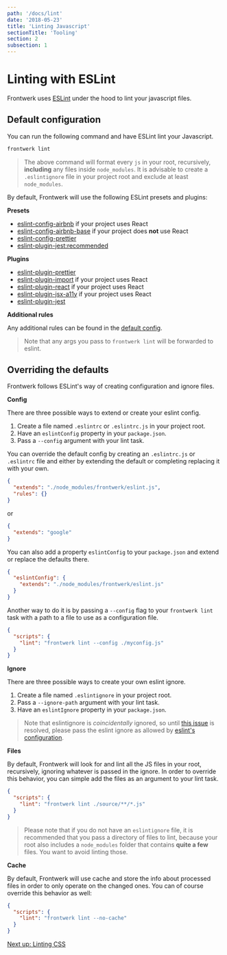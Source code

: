 ```yaml
---
path: '/docs/lint'
date: '2018-05-23'
title: 'Linting Javascript'
sectionTitle: 'Tooling'
section: 2
subsection: 1
---
```


# Linting with ESLint

Frontwerk uses [ESLint][eslint] under the hood to lint your javascript files.

## Default configuration

You can run the following command and have ESLint lint your Javascript.

```bash
frontwerk lint
```

> The above command will format every `js` in your root, recursively, **including** any files inside `node_modules`. It is advisable to create a `.eslintignore` file in your project root and exclude at least `node_modules`.

By default, Frontwerk will use the following ESLint presets and plugins:

**Presets**

* [eslint-config-airbnb][eslint-config-airbnb] if your project uses React
* [eslint-config-airbnb-base][eslint-config-airbnb-base] if your project does
  **not** use React
* [eslint-config-prettier][eslint-config-prettier]
* [eslint-plugin-jest:recommended][eslint-plugin-jest]

**Plugins**

* [eslint-plugin-prettier][eslint-plugin-prettier]
* [eslint-plugin-import][eslint-plugin-import] if your project uses React
* [eslint-plugin-react][eslint-plugin-react] if your project uses React
* [eslint-plugin-jsx-a11y][eslint-plugin-jsx-a11y] if your project uses React
* [eslint-plugin-jest][eslint-plugin-jest]

**Additional rules**

Any additional rules can be found in the
[default config](https://github.com/tricinel/frontwerk/blob/master/src/config/eslintrc.js).

> Note that any args you pass to `frontwerk lint` will be forwarded to eslint.

## Overriding the defaults

Frontwerk follows ESLint's way of creating configuration and ignore files.

**Config**

There are three possible ways to extend or create your eslint config.

1. Create a file named `.eslintrc` or `.eslintrc.js` in your project root.
2. Have an `eslintConfig` property in your `package.json`.
3. Pass a `--config` argument with your lint task.

You can override the default config by creating an `.eslintrc.js` or `.eslintrc` file and either by extending the default or completing replacing it with your own.

```json
{
  "extends": "./node_modules/frontwerk/eslint.js",
  "rules": {}
}
```

or

```json
{
  "extends": "google"
}
```

You can also add a property `eslintConfig` to your `package.json` and extend or replace the defaults there.

```json
{
  "eslintConfig": {
    "extends": "./node_modules/frontwerk/eslint.js"
  }
}
```

Another way to do it is by passing a `--config` flag to your `frontwerk lint` task with a path to a file to use as a configuration file.

```json
{
  "scripts": {
    "lint": "frontwerk lint --config ./myconfig.js"
  }
}
```

**Ignore**

There are three possible ways to create your own eslint ignore.

1. Create a file named `.eslintignore` in your project root.
2. Pass a `--ignore-path` argument with your lint task.
3. Have an `eslintIgnore` property in your `package.json`.

> Note that eslintignore is _coincidentally_ ignored, so until [this issue](https://github.com/eslint/eslint/issues/9227) is resolved, please pass the eslint ignore as allowed by [eslint's configuration](https://eslint.org/docs/user-guide/configuring).

**Files**

By default, Frontwerk will look for and lint all the JS files in your root, recursively, ignoring whatever is passed in the ignore. In order to override this behavior, you can simple add the files as an argument to your lint task.

```json
{
  "scripts": {
    "lint": "frontwerk lint ./source/**/*.js"
  }
}
```

> Please note that if you do not have an `eslintignore` file, it is recommended that you pass a directory of files to lint, because your root also includes a `node_modules` folder that contains **quite a few** files. You want to avoid linting those.

**Cache**

By default, Frontwerk will use cache and store the info about processed files in order to only operate on the changed ones. You can of course override this behavior as well:

```json
{
  "scripts": {
    "lint": "frontwerk lint --no-cache"
  }
}
```

[Next up: Linting CSS][linting-css]

[eslint]: https://eslint.org/
[eslint-config-airbnb]: https://www.npmjs.com/package/eslint-config-airbnb
[eslint-config-airbnb-base]: https://www.npmjs.com/package/eslint-config-airbnb-base
[eslint-config-prettier]: https://www.npmjs.com/package/eslint-config-prettier
[eslint-plugin-prettier]: https://www.npmjs.com/package/eslint-plugin-prettier
[eslint-plugin-import]: https://www.npmjs.com/package/eslint-plugin-import
[eslint-plugin-react]: https://www.npmjs.com/package/eslint-plugin-react
[eslint-plugin-jsx-a11y]: https://www.npmjs.com/package/eslint-plugin-jsx-a11y
[eslint-plugin-jest]: https://www.npmjs.com/package/eslint-plugin-jest
[linting-css]: /docs/stylelint
